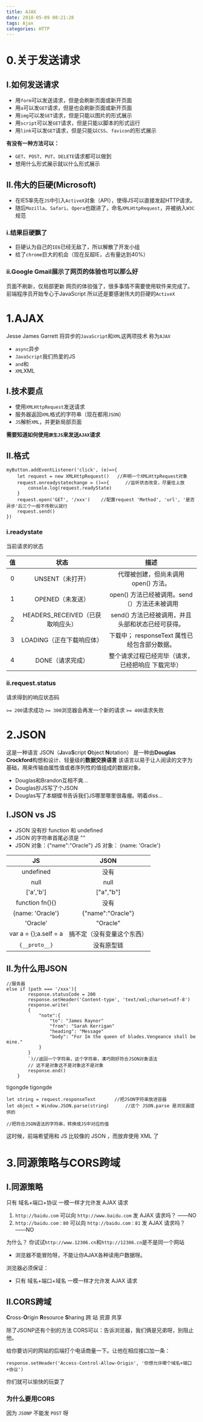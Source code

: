 ```yaml
---
title: AJAX
date: 2018-05-09 08:21:28
tags: Ajax
categories: HTTP
---
```

# 0.关于发送请求
## I.如何发送请求

- 用`form`可以发送请求，但是会刷新页面或新开页面
- 用`a`可以发`GET`请求，但是也会刷新页面或新开页面
- 用`img`可以发`GET`请求，但是只能以图片的形式展示
- 用`script`可以发`GET`请求，但是只能以脚本的形式运行
- 用`link`可以发`GET`请求，但是只能以`CSS`、`favicon`的形式展示

**有没有一种方法可以：**
- `GET`、`POST`、`PUT`、`DELETE`请求都可以做到
- 想用什么形式展示就以什么形式展示

## II.伟大的巨硬(Microsoft)
- 在IE5率先在`JS`中引入`ActiveX`对象（API），使得JS可以直接发起HTTP请求。
- 随后`Mozilla`、`Safari`、`Opera`也跟进了，命名`XMLHttpRequest`，并被纳入`W3C`规范

### i.结果巨硬飘了
- 巨硬认为自己的`IE6`已经无敌了，所以解散了开发小组
- 给了`chrome`巨大的机会（现在反超IE，占有量达到40%）

### ii.Google Gmail展示了网页的体验也可以那么好
页面不刷新，仅局部更新
网页的体验强了，很多事情不需要使用软件来完成了。
前端程序员开始专心于JavaScript
所以还是要感谢伟大的巨硬的`ActiveX`

# 1.AJAX
Jesse James Garrett
将异步的`JavaScript`和`XML`这两项技术
称为`AJAX`
- `async`异步
- `JavaScript`我们热爱的JS
- `and`和
- `XML`XML

## I.技术要点

- 使用`XMLHttpRequest`发送请求
- 服务器返回`XML`格式的字符串（现在都用`JSON`）
- `JS`解析`XML`，并更新局部页面

**需要知道如何使用`原生JS`来发送`AJAX`请求**

## II.格式

```
myButton.addEventListener('click', (e)=>{
    let request = new XMLHttpRequest()   //声明一个XMLHttpRequest对象
    request.onreadystatechange = ()=>{      //监听状态改变，尽量往上放
        console.log(request.readyState)
    }
    request.open('GET', '/xxx')    //配置request 'Method', 'url', '是否异步'后三个一般不传默认就行
    request.send()
})
```

### i.readystate
当前请求的状态


|值|状态|描述|
|:---:|:---:|:---:|
|0|UNSENT（未打开）|代理被创建，但尚未调用 open() 方法。|
|1|OPENED（未发送）|open() 方法已经被调用。send（）方法还未被调用|
|2|HEADERS_RECEIVED（已获取响应头）|send() 方法已经被调用，并且头部和状态已经可获得。|
|3|LOADING（正在下载响应体）|下载中； responseText 属性已经包含部分数据。|
|4|DONE（请求完成）|整个请求过程已经完毕（请求，已经把响应 下载完毕）|

### ii.request.status
请求得到的响应状态码

`>= 200`请求成功
`>= 300`浏览器会再发一个新的请求
`>= 400`请求失败

# 2.JSON
这是一种语言
JSON（**J**ava**S**cript **O**bject **N**otation）
是一种由**Douglas Crockford**构想和设计、轻量级的**数据交换语言**
该语言以易于让人阅读的文字为基础，用来传输由属性值或者序列性的值组成的数据对象。

- Douglas和Brandon互相不爽...
- Douglas抄JS写了个JSON
- Douglas写了本蝴蝶书告诉我们JS哪里哪里很毒瘤。明着diss...

## I.JSON vs JS

- JSON 没有抄 function 和 undefined
- JSON 的字符串首尾必须是 ""
- JSON 对象：{"name":"Oracle"} JS 对象： {name: 'Oracle'}

|JS|JSON|
|:---:|:---:|
|undefined|没有|
|null|null|
|['a','b']|["a","b"]|
|function fn(){}|没有|
|{name: 'Oracle'}|{"name":"Oracle"}|
|'Oracle'|"Oracle"|
|var a = {};a.self = a|搞不定（没有变量这个东西）|
|`{__proto__}`|没有原型链|

## II.为什么用JSON

```
//服务器
else if (path === '/xxx'){
        response.statusCode = 200
        response.setHeader('Content-type', 'text/xml;charset=utf-8')
        response.write(`
        {
            "note":{
                "to": "James Raynor"
                "from": "Sarah Kerrigan"
                "heading": "Message"
                "body": "For Im the queen of blades.Vengeance shall be mine."
            }
        }
        `)//返回一个字符串，这个字符串，凑巧刚好符合JSON对象语法
        // 这不是对象这不是对象这不是对象
        response.end()
    }
```
tigongde
tigongde
```
let string = request.responseText       //把JSON字符串放进容器
let object = Window.JSON.parse(string)      //这个 JSON.parse 是浏览器提供的

//把符合JSON语法的字符串，转换成JS中对应的值
```

这时候，前端希望用和 JS 比较像的 JSON ，而放弃使用 XML 了

# 3.同源策略与CORS跨域
## I.同源策略
只有 域名+端口+协议 一模一样才允许发 AJAX 请求

1. `http://baidu.com` 可以向 `http://www.baidu.com` 发 AJAX 请求吗？   ——NO
2. `http://baidu.com：80` 可以向 `http://baidu.com：81` 发 AJAX 请求吗？    ——NO

为什么？
你试试`http://www.12306.cn`和`http://12306.cn`是不是同一个网站

- 浏览器不能冒险呀，不能让你AJAX各种读用户数据呀。

浏览器必须保证：
- 只有 域名+端口+域名 一模一样才允许发 AJAX 请求

## II.CORS跨域
**C**ross-**O**rigin **R**esource **S**haring
跨          站         资源          共享

除了JSONP还有个别的方法
CORS可以：告诉浏览器，我们俩是兄弟呀，别阻止他。


给你要访问的网站的后端打个电话商量一下。让他在相应接口加一条：

```
response.setHeader('Access-Control-Allow-Origin', '你想允许哪个域名+端口+协议')
```

你们就可以愉快的玩耍了

### 为什么要用CORS
因为 `JSONP` 不能发 `POST` 呀


